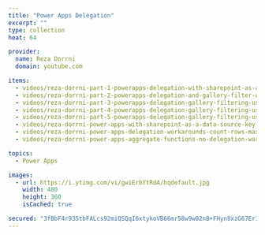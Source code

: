 ```yaml
---
title: "Power Apps Delegation"
excerpt: ""
type: collection
heat: 64

provider:
  name: Reza Dorrni
  domain: youtube.com

items:
  - videos/reza-dorrni-part-1-powerapps-delegation-with-sharepoint-as-a-data-source
  - videos/reza-dorrni-part-2-powerapps-delegation-and-gallery-filter-with-sharepoint-date-column
  - videos/reza-dorrni-part-3-powerapps-delegation-gallery-filtering-using-sharepoint-choice-lookup-and-yesno-columns
  - videos/reza-dorrni-part-4-powerapps-delegation-gallery-filtering-using-multi-select-choice-and-lookup-columns
  - videos/reza-dorrni-part-5-powerapps-delegation-gallery-filtering-using-person-column-single-and-multi-select
  - videos/reza-dorrni-power-apps-with-sharepoint-as-a-data-source-key-points-to-consider
  - videos/reza-dorrni-power-apps-delegation-workarounds-count-rows-max-min-blank-date-values
  - videos/reza-dorrni-power-apps-aggregate-functions-no-delegation-warnings-with-sum-average-count

topics:
  - Power Apps

images:
  - url: https://i.ytimg.com/vi/gwiErbYtRdA/hqdefault.jpg
    width: 480
    height: 360
    isCached: true

secured: "3fBbF4r935tbFALcs92miQSQqI6xtykoVB66mr58w9w02nB+FHyn8xzG67ErIuPM0t0DacBGrGt+RW0+pgZ8YMilRNQxrO9mdjdB1RX5Tz11mzqvyQx0kK/2IeQ0AQ8agDUdjDhatCGJXoTqK0MNllvyjUPAu+0RozYTE7Lk3R1I2vwADMRygneQ4D9UwwFJWaogPpjiSDgjfFkI9b5d8jgZO71FxgVH/iZUG5yvP8x1mvGoy6Eht6dI8drvLHg/gHUCGLcctA7Vq4WxzIe4cx0o6s/PL3vt5ygra31ykRRXbTKlr11Gk2EQ7BQ7YgatCV5c7hay+VjcKysSo3H1GcH5v6VgqqtKMgb+OkolGZw=;EYzrC3rNJsrXzPCMh4UB1g=="
---
```


